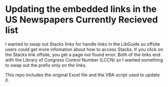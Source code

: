 # Updating the embedded links in the US Newspapers Currently Recieved list

I wanted to swap out Stacks links for handle links in the LibGuide so offsite users could get more infomation about how to access Stacks. If you click on the Stacks link offsite, you get a page not found error.  Both of the links end with the Library of Congress Control Number (LCCN) so I wanted something to swap out the prefix only on the links. 

This repo includes the original Excel file and the VBA script used to update it. 

